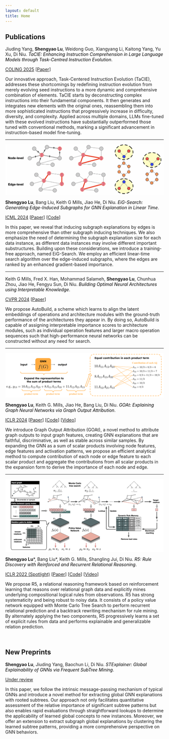 ```yaml
---
layout: default
title: Home
---
```


## Publications

Jiuding Yang, **Shengyao Lu**, Weidong Guo, Xiangyang Li, Kaitong Yang, Yu Xu, Di Niu. <span style="color:black">*TaCIE: Enhancing Instruction Comprehension in Large Language Models through Task-Centred Instruction Evolution*</span>.

[COLING 2025](https://coling2025.org/program/main_conference_papers/) [[Paper](https://arxiv.org/abs/2410.02795)]

Our innovative approach, Task-Centered Instruction Evolution (TaCIE), addresses these shortcomings by redefining instruction evolution from merely evolving seed instructions to a more dynamic and comprehensive combination of elements. TaCIE starts by deconstructing complex instructions into their fundamental components. It then generates and integrates new elements with the original ones, reassembling them into more sophisticated instructions that progressively increase in difficulty, diversity, and complexity. Applied across multiple domains, LLMs fine-tuned with these evolved instructions have substantially outperformed those tuned with conventional methods, marking a significant advancement in instruction-based model fine-tuning. 

- - -

<img align="center" src="https://github.com/sluxsr/sluxsr.github.io/blob/master/pics/eig_figure1.png?raw=true">

**Shengyao Lu**, Bang Liu, Keith G Mills, Jiao He, Di Niu. <span style="color:black">*EiG-Search: Generating Edge-Induced Subgraphs for GNN Explanation in Linear Time*</span>.

[ICML 2024](https://openreview.net/forum?id=HO0g6cHVZx) [[Paper](https://arxiv.org/pdf/2405.01762)] [[Code](https://github.com/sluxsr/EiG-Search)]

In this paper, we reveal that inducing subgraph explanations by edges is more comprehensive than other subgraph inducing techniques. We also emphasize the need of determining the subgraph explanation size for each data instance, as different data instances may involve different important substructures. Building upon these considerations, we introduce a training-free approach, named EiG-Search. We employ an efficient linear-time search algorithm over the edge-induced subgraphs, where the edges are ranked by an enhanced gradient-based importance. 

- - -

Keith G Mills, Fred X. Han, Mohammad Salameh, **Shengyao Lu**, Chunhua Zhou, Jiao He, Fengyu Sun, Di Niu. <span style="color:black">*Building Optimal Neural Architectures using Interpretable Knowledge*</span>.

[CVPR 2024](https://openreview.net/forum?id=ZPCqYkEyLW) [[Paper](https://arxiv.org/pdf/2403.13293)]

We propose AutoBuild, a scheme which learns to align the latent embeddings of operations and architecture modules with the ground-truth performance of the architectures they appear in. By doing so, AutoBuild is capable of assigning interpretable importance scores to architecture modules, such as individual operation features and larger macro operation sequences such that high-performance neural networks can be constructed without any need for search. 

- - -

<img align="center" src="https://github.com/sluxsr/sluxsr.github.io/blob/master/pics/goat_overview.png?raw=true">

**Shengyao Lu**, Keith G. Mills, Jiao He, Bang Liu, Di Niu. <span style="color:black">*GOAt: Explaining Graph Neural Networks via Graph Output Attribution*</span>.

[ICLR 2024](https://openreview.net/forum?id=2Q8TZWAHv4) [[Paper](https://arxiv.org/pdf/2401.14578)] [[Code](https://github.com/sluxsr/GOAt)] [[Video](https://iclr.cc/virtual/2024/poster/19551)]

We introduce Graph Output Attribution (GOAt), a novel method to attribute graph outputs to input graph features, creating GNN explanations that are faithful, discriminative, as well as stable across similar samples. By expanding the GNN as a sum of scalar products involving node features, edge features and activation patterns, we propose an efficient analytical method to compute contribution of each node or edge feature to each scalar product and aggregate the contributions from all scalar products in the expansion form to derive the importance of each node and edge. 

- - - 

<img align="center" src="https://github.com/sluxsr/sluxsr.github.io/blob/master/pics/r5_overview.png?raw=true">

**Shengyao Lu**\*, Bang Liu\*, Keith G. Mills, Shangling Jui, Di Niu. <span style="color:black">*R5: Rule Discovery with Reinforced and Recurrent Relational Reasoning*</span>.

[ICLR 2022 (Spotlight)](https://openreview.net/forum?id=2eXhNpHeW6E) [[Paper](https://arxiv.org/pdf/2205.06454)] [[Code](https://github.com/sluxsr/r5_graph_reasoning)] [[Video](https://iclr.cc/virtual/2022/spotlight/7054)]

We propose R5, a relational reasoning framework based on reinforcement learning that reasons over relational graph data and explicitly mines underlying compositional logical rules from observations. R5 has strong systematicity and being robust to noisy data. It consists of a policy value network equipped with Monte Carlo Tree Search to perform recurrent relational prediction and a backtrack rewriting mechanism for rule mining. By alternately applying the two components, R5 progressively learns a set of explicit rules from data and performs explainable and generalizable relation prediction. 


<br> 

## New Preprints

**Shengyao Lu**, Jiuding Yang, Baochun Li, Di Niu. <span style="color:black">*STExplainer: Global Explainability of GNNs via Frequent SubTree Mining*</span>.

[Under review]()

In this paper, we follow the intrinsic message-passing mechanism of typical GNNs and introduce a novel method for extracting global GNN explanations with rooted subtrees. Our approach not only facilitates quantitative assessment of the relative importance of significant subtree patterns but also enables rapid evaluations through straightforward lookups to determine the applicability of learned global concepts to new instances. Moreover, we offer an extension to extract subgraph global explanations by clustering the learned subtree patterns, providing a more comprehensive perspective on GNN behaviors.
